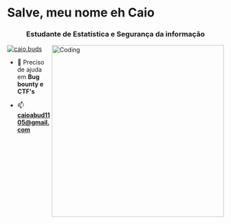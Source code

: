 
<h1 align="left">Salve, meu nome eh Caio</h1>
<h3 align="center">Estudante de Estatística e Segurança da informação</h3>
<img align="right" alt="Coding" width="400" src="https://media.tenor.com/rePDfDWO3XoAAAAd/hacking.gif">

<p align="left"> <a href="https://twitter.com/caio.buds" target="blank"><img src="https://img.shields.io/twitter/follow/caio.buds?logo=twitter&style=for-the-badge" alt="caio.buds" /></a> </p>

- 🤝 Preciso de ajuda em **Bug bounty e CTF's**

- 📫 **caioabud1105@gmail.com**
